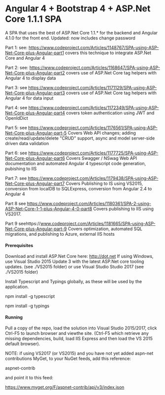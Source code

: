 # Angular 4 + Bootstrap 4 + ASP.Net Core 1.1.1 SPA

A SPA that uses the best of ASP.Net Core 1.1.* for the backend and Angular 4.1.0 for the front end.
Updated: now includes change password

Part 1: see: https://www.codeproject.com/Articles/1148767/SPA-using-ASP-Net-Core-plus-Angular-part1
covers this technique to integrate ASP.Net Core and Angular 4

Part 2: see: https://www.codeproject.com/Articles/1168647/SPA-using-ASP-Net-Core-plus-Angular-part2
covers use of ASP.Net Core tag helpers with Angular 4 to display data

Part 3: see https://www.codeproject.com/Articles/1171129/SPA-using-ASP-Net-Core-plus-Angular-part3
covers use of ASP.Net Core tag helpers with Angular 4 for data input

Part 4: see https://www.codeproject.com/Articles/1172349/SPA-using-ASP-Net-Core-plus-Angular-part4
covers token authentication using JWT and OpenIdDict 

Part 5: see https://www.codeproject.com/Articles/1176561/SPA-using-ASP-Net-Core-plus-Angular-part-5
Covers Web API changes; adding create/read/update/delete "CRUD" support, async and model server-side driven data validation

Part 6: see https://www.codeproject.com/Articles/1177725/SPA-using-ASP-Net-Core-plus-Angular-part6
Covers Swagger / NSwag Web API documentation and automated Angular 4 typescript code generation, pubishing to IIS

Part 7: see https://www.codeproject.com/Articles/1179438/SPA-using-ASP-Net-Core-plus-Angular-part7
Covers Publishing to IS using VS2015, conversion from localDB to SQLExpress, conversion from Angular 2.4 to Angular 4

Part 8  see https://www.codeproject.com/Articles/1180361/SPA-2-using-ASP-Net-Core-1-1-plus-Angular-4-0-part8
Covers publishing to IIS using VS2017.

Part 9 seehttps://www.codeproject.com/Articles/1181665/SPA-using-ASP-Net-Core-plus-Angular-part-9
Covers optimization, automated SQL migrations, and publishing to Azure, external IIS hosts

#### Prerequisites

Download and install ASP.Net Core here: http://dot.net 
If using Windows, use Visual Studio 2015 Update 3 with the latest ASP.Net core tooling updates. (see ./VS2015 folder)
or use Visual Studio Studio 2017 (see ./VS2015 folder)

Install Typescript and Typings globally, as these will be used by the application.

npm install -g typescript

npm install -g typings 


#### Running

Pull a copy of the repo, load the solution into Visual Studio 2015/2017, click Ctrl-F5 to launch browser and viewthe site.
(Ctrl-F5 which retrieve any missing dependencies, build, load IIS Express and then load the VS 2015 default browser).

NOTE: if using VS2017 (or VS2015) and you have not yet added aspn-net contributions MyGet, to your NuGet feeds, add this reference:

aspnet-contrib

and point it to this feed:

https://www.myget.org/F/aspnet-contrib/api/v3/index.json

